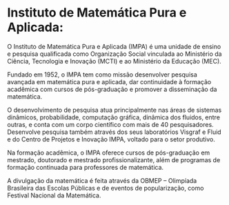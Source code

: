# Instituto de Matemática Pura e Aplicada:

O Instituto de Matemática Pura e Aplicada (IMPA) é uma unidade de ensino e pesquisa qualificada como Organização Social vinculada ao Ministério da Ciência, Tecnologia e Inovação (MCTI) e ao Ministério da Educação (MEC).

Fundado em 1952, o IMPA tem como missão desenvolver pesquisa avançada em matemática pura e aplicada, dar continuidade à formação acadêmica com cursos de pós-graduação e promover a disseminação da matemática.

O desenvolvimento de pesquisa atua principalmente nas áreas de sistemas dinâmicos, probabilidade, computação gráfica, dinâmica dos fluidos, entre outras, e conta com um corpo científico com mais de 40 pesquisadores. Desenvolve pesquisa também através dos seus laboratórios Visgraf e Fluid e do Centro de Projetos e Inovação IMPA, voltado para o setor produtivo.

Na formação acadêmica, o IMPA oferece cursos de pós-graduação em mestrado, doutorado e mestrado profissionalizante, além de programas de formação continuada para professores de matemática.

A divulgação da matemática é feita através da OBMEP – Olimpíada Brasileira das Escolas Públicas e de eventos de popularização, como Festival Nacional da Matemática.
